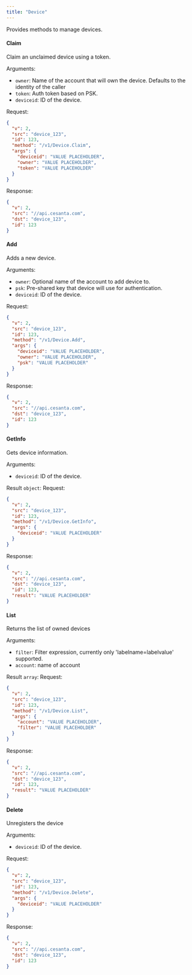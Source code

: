 ```yaml
---
title: "Device"
---
```


Provides methods to manage devices.

#### Claim
Claim an unclaimed device using a token.

Arguments:
- `owner`: Name of the account that will own the device. Defaults to the identity of the caller
- `token`: Auth token based on PSK.
- `deviceid`: ID of the device.

Request:
```json
{
  "v": 2,
  "src": "device_123",
  "id": 123,
  "method": "/v1/Device.Claim",
  "args": {
    "deviceid": "VALUE PLACEHOLDER",
    "owner": "VALUE PLACEHOLDER",
    "token": "VALUE PLACEHOLDER"
  }
}

```

Response:
```json
{
  "v": 2,
  "src": "//api.cesanta.com",
  "dst": "device_123",
  "id": 123
}

```

#### Add
Adds a new device.

Arguments:
- `owner`: Optional name of the account to add device to.
- `psk`: Pre-shared key that device will use for authentication.
- `deviceid`: ID of the device.

Request:
```json
{
  "v": 2,
  "src": "device_123",
  "id": 123,
  "method": "/v1/Device.Add",
  "args": {
    "deviceid": "VALUE PLACEHOLDER",
    "owner": "VALUE PLACEHOLDER",
    "psk": "VALUE PLACEHOLDER"
  }
}

```

Response:
```json
{
  "v": 2,
  "src": "//api.cesanta.com",
  "dst": "device_123",
  "id": 123
}

```

#### GetInfo
Gets device information.

Arguments:
- `deviceid`: ID of the device.

Result `object`: 
Request:
```json
{
  "v": 2,
  "src": "device_123",
  "id": 123,
  "method": "/v1/Device.GetInfo",
  "args": {
    "deviceid": "VALUE PLACEHOLDER"
  }
}

```

Response:
```json
{
  "v": 2,
  "src": "//api.cesanta.com",
  "dst": "device_123",
  "id": 123,
  "result": "VALUE PLACEHOLDER"
}

```

#### List
Returns the list of owned devices

Arguments:
- `filter`: Filter expression, currently only 'labelname=labelvalue' supported.
- `account`: name of account

Result `array`: 
Request:
```json
{
  "v": 2,
  "src": "device_123",
  "id": 123,
  "method": "/v1/Device.List",
  "args": {
    "account": "VALUE PLACEHOLDER",
    "filter": "VALUE PLACEHOLDER"
  }
}

```

Response:
```json
{
  "v": 2,
  "src": "//api.cesanta.com",
  "dst": "device_123",
  "id": 123,
  "result": "VALUE PLACEHOLDER"
}

```

#### Delete
Unregisters the device

Arguments:
- `deviceid`: ID of the device.

Request:
```json
{
  "v": 2,
  "src": "device_123",
  "id": 123,
  "method": "/v1/Device.Delete",
  "args": {
    "deviceid": "VALUE PLACEHOLDER"
  }
}

```

Response:
```json
{
  "v": 2,
  "src": "//api.cesanta.com",
  "dst": "device_123",
  "id": 123
}

```


